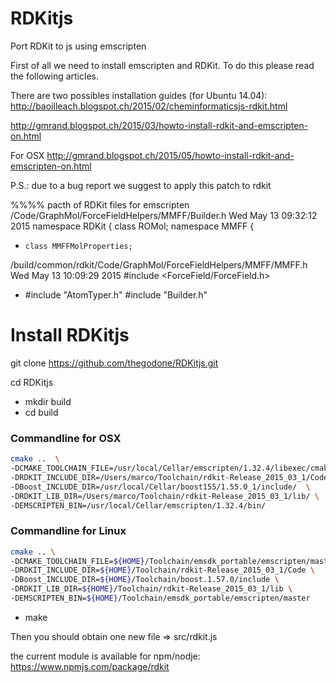 RDKitjs
=======
Port RDKit to js using emscripten

First of all we need to install emscripten and RDKit. To do this please read the following articles.

There are two possibles installation guides (for Ubuntu 14.04):  
http://baoilleach.blogspot.ch/2015/02/cheminformaticsjs-rdkit.html  

http://gmrand.blogspot.ch/2015/03/howto-install-rdkit-and-emscripten-on.html  

For OSX
http://gmrand.blogspot.ch/2015/05/howto-install-rdkit-and-emscripten-on.html

P.S.: due to a bug report we suggest to apply this patch to rdkit

%%%% pacth of RDKit files for emscripten
/Code/GraphMol/ForceFieldHelpers/MMFF/Builder.h       Wed May 13 09:32:12 2015
  namespace RDKit {
    class ROMol;
    namespace MMFF {
+     class MMFFMolProperties;
  
/build/common/rdkit/Code/GraphMol/ForceFieldHelpers/MMFF/MMFF.h        Wed May 13 10:09:29 2015
  #include <ForceField/ForceField.h>
+ #include "AtomTyper.h"
  #include "Builder.h"

  
Install RDKitjs
==================

git clone https://github.com/thegodone/RDKitjs.git

cd RDKitjs

* mkdir build
* cd build

### Commandline for OSX

```bash
cmake ..  \
-DCMAKE_TOOLCHAIN_FILE=/usr/local/Cellar/emscripten/1.32.4/libexec/cmake/Modules/Platform/Emscripten.cmake  \
-DRDKIT_INCLUDE_DIR=/Users/marco/Toolchain/rdkit-Release_2015_03_1/Code/  \
-DBoost_INCLUDE_DIR=/usr/local/Cellar/boost155/1.55.0_1/include/  \
-DRDKIT_LIB_DIR=/Users/marco/Toolchain/rdkit-Release_2015_03_1/lib/ \
-DEMSCRIPTEN_BIN=/usr/local/Cellar/emscripten/1.32.4/bin/
```

### Commandline for Linux

```bash
cmake .. \
-DCMAKE_TOOLCHAIN_FILE=${HOME}/Toolchain/emsdk_portable/emscripten/master/cmake/Modules/Platform/Emscripten.cmake \
-DRDKIT_INCLUDE_DIR=${HOME}/Toolchain/rdkit-Release_2015_03_1/Code \
-DBoost_INCLUDE_DIR=${HOME}/Toolchain/boost.1.57.0/include \
-DRDKIT_LIB_DIR=${HOME}/Toolchain/rdkit-Release_2015_03_1/lib \
-DEMSCRIPTEN_BIN=${HOME}/Toolchain/emsdk_portable/emscripten/master
```

* make

Then you should obtain one new file => src/rdkit.js 

the current module is available for npm/nodje:
https://www.npmjs.com/package/rdkit


